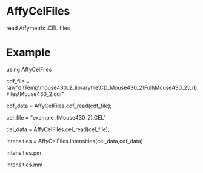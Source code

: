 # AffyCelFiles
read Affymetrix .CEL files

# Example
using AffyCelFiles

cdf_file = raw"d:\Temp\mouse430_2_libraryfile\CD_Mouse430_2\Full\Mouse430_2\LibFiles\Mouse430_2.cdf"

cdf_data = AffyCelFiles.cdf_read(cdf_file);


cel_file = "example_(Mouse430_2).CEL"

cel_data = AffyCelFiles.cel_read(cel_file);

intensities = AffyCelFiles.intensities(cel_data,cdf_data)

intensities.pm

intensities.mm



